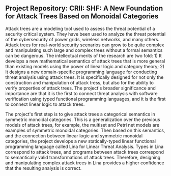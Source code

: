 Project Repository: CRII: SHF: A New Foundation for Attack Trees Based on Monoidal Categories
---------------------------------------------------------------------------------------------

Attack trees are a modeling tool used to assess the threat potential
of a security critical system.  They have been used to analyze the
threat potential of the cybersecurity of power grids, wireless
networks, and many others.  Attack trees for real-world security
scenarios can grow to be quite complex and manipulating such large and
complex trees without a formal semantics can be dangerous.  The
intellectual merits of the research are two fold: 1) It develops a new
mathematical semantics of attack trees that is more general than
existing models using the power of linear logic and category theory;
2) It designs a new domain-specific programming language for
conducting threat analysis using attack trees. It is specifically
designed for not only the construction and manipulation of attack
tress, but also for the ability to verify properties of attack trees.
The project's broader significance and importance are that it is the
first to connect threat analysis with software verification using
typed functional programming languages, and it is the first to connect
linear logic to attack trees.

The project's first step is to give attack trees a categorical
semantics in symmetric monoidal categories.  This is a generalization
over the previous models of attack trees, for example, the multiset
and Petri net models are examples of symmetric monoidal categories.
Then based on this semantics, and the connection between linear logic
and symmetric monoidal categories, the project develops a new
statically-typed linear functional programming language called Lina
for Linear Threat Analysis. Types in Lina correspond to attack trees,
and programs between attack trees correspond to semantically valid
transformations of attack trees.  Therefore, designing and
manipulating complex attack trees in Lina provides a higher confidence
that the resulting analysis is correct.

